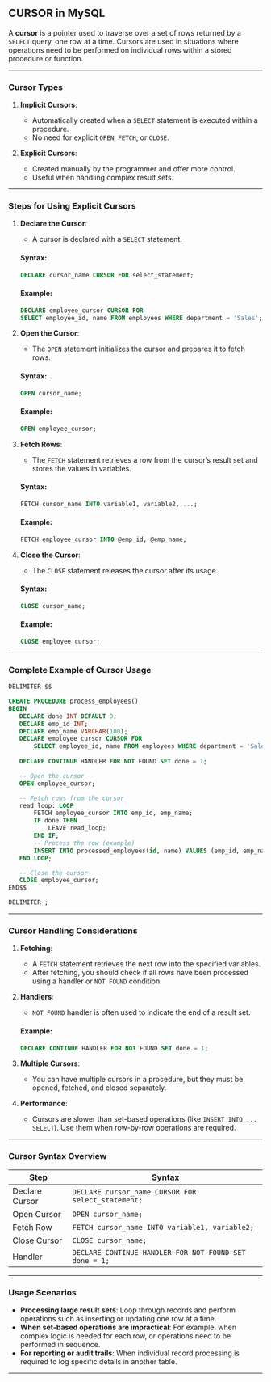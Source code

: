 ## CURSOR in MySQL

A **cursor** is a pointer used to traverse over a set of rows returned by a `SELECT` query, one row at a time. Cursors are used in situations where operations need to be performed on individual rows within a stored procedure or function.

---

### Cursor Types

1. **Implicit Cursors**:

   * Automatically created when a `SELECT` statement is executed within a procedure.
   * No need for explicit `OPEN`, `FETCH`, or `CLOSE`.

2. **Explicit Cursors**:

   * Created manually by the programmer and offer more control.
   * Useful when handling complex result sets.

---

### Steps for Using Explicit Cursors

1. **Declare the Cursor**:

   * A cursor is declared with a `SELECT` statement.

   #### Syntax:

   ```sql
   DECLARE cursor_name CURSOR FOR select_statement;
   ```

   #### Example:

   ```sql
   DECLARE employee_cursor CURSOR FOR
   SELECT employee_id, name FROM employees WHERE department = 'Sales';
   ```

2. **Open the Cursor**:

   * The `OPEN` statement initializes the cursor and prepares it to fetch rows.

   #### Syntax:

   ```sql
   OPEN cursor_name;
   ```

   #### Example:

   ```sql
   OPEN employee_cursor;
   ```

3. **Fetch Rows**:

   * The `FETCH` statement retrieves a row from the cursor’s result set and stores the values in variables.

   #### Syntax:

   ```sql
   FETCH cursor_name INTO variable1, variable2, ...;
   ```

   #### Example:

   ```sql
   FETCH employee_cursor INTO @emp_id, @emp_name;
   ```

4. **Close the Cursor**:

   * The `CLOSE` statement releases the cursor after its usage.

   #### Syntax:

   ```sql
   CLOSE cursor_name;
   ```

   #### Example:

   ```sql
   CLOSE employee_cursor;
   ```

---

### Complete Example of Cursor Usage

```sql
DELIMITER $$

CREATE PROCEDURE process_employees()
BEGIN
   DECLARE done INT DEFAULT 0;
   DECLARE emp_id INT;
   DECLARE emp_name VARCHAR(100);
   DECLARE employee_cursor CURSOR FOR
       SELECT employee_id, name FROM employees WHERE department = 'Sales';
   
   DECLARE CONTINUE HANDLER FOR NOT FOUND SET done = 1;

   -- Open the cursor
   OPEN employee_cursor;

   -- Fetch rows from the cursor
   read_loop: LOOP
       FETCH employee_cursor INTO emp_id, emp_name;
       IF done THEN
           LEAVE read_loop;
       END IF;
       -- Process the row (example)
       INSERT INTO processed_employees(id, name) VALUES (emp_id, emp_name);
   END LOOP;

   -- Close the cursor
   CLOSE employee_cursor;
END$$

DELIMITER ;
```

---

### Cursor Handling Considerations

1. **Fetching**:

   * A `FETCH` statement retrieves the next row into the specified variables.
   * After fetching, you should check if all rows have been processed using a handler or `NOT FOUND` condition.

2. **Handlers**:

   * `NOT FOUND` handler is often used to indicate the end of a result set.

   #### Example:

   ```sql
   DECLARE CONTINUE HANDLER FOR NOT FOUND SET done = 1;
   ```

3. **Multiple Cursors**:

   * You can have multiple cursors in a procedure, but they must be opened, fetched, and closed separately.

4. **Performance**:

   * Cursors are slower than set-based operations (like `INSERT INTO ... SELECT`). Use them when row-by-row operations are required.

---

### Cursor Syntax Overview

| Step           | Syntax                                                 |
| -------------- | ------------------------------------------------------ |
| Declare Cursor | `DECLARE cursor_name CURSOR FOR select_statement;`     |
| Open Cursor    | `OPEN cursor_name;`                                    |
| Fetch Row      | `FETCH cursor_name INTO variable1, variable2;`         |
| Close Cursor   | `CLOSE cursor_name;`                                   |
| Handler        | `DECLARE CONTINUE HANDLER FOR NOT FOUND SET done = 1;` |

---

### Usage Scenarios

* **Processing large result sets**: Loop through records and perform operations such as inserting or updating one row at a time.
* **When set-based operations are impractical**: For example, when complex logic is needed for each row, or operations need to be performed in sequence.
* **For reporting or audit trails**: When individual record processing is required to log specific details in another table.

---
